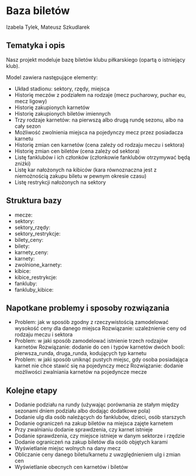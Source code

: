# Baza biletów
Izabela Tylek, Mateusz Szkudlarek

## Tematyka i opis

Nasz projekt modeluje bazę biletów klubu piłkarskiego (opartą o istniejący klub). 

Model zawiera następujące elementy:
- Układ stadionu: sektory, rzędy, miejsca
- Historię meczów z podziałem na rodzaje (mecz pucharowy, puchar eu, mecz ligowy)
- Historię zakupionych karnetów
- Historię zakupionych biletów imiennych
- Trzy rodzaje karnetów: na pierwszą albo drugą rundę sezonu, albo na cały sezon
- Możliwość zwolnienia miejsca na pojedynczy mecz przez posiadacza karnetu
- Historię zmian cen karnetów (cena zależy od rodzaju meczu i sektora)
- Historię zmian cen biletów (cena zależy od sektora)
- Listę fanklubów i ich członków (członkowie fanklubów otrzymywać będą zniżki)
- Listę kar nałożonych na kibiców (kara równoznaczna jest z niemożnością zakupu biletu w pewnym okresie czasu)
- Listę restrykcji nałożonych na sektory

## Struktura bazy
- mecze:
- sektory:
- sektory\_rzędy:
- sektory\_restrykcje:
- bilety\_ceny:
- bilety:
- karnety\_ceny:
- karnety:
- zwolnione\_karnety:
- kibice:
- kibice\_restrykcje:
- fankluby:
- fankluby\_kibice:

## Napotkane problemy i sposoby rozwiązania
- Problem: jak w sposób zgodny z rzeczywistością zamodelować wysokość ceny dla danego miejsca
Rozwiązanie: uzależnienie ceny od rodzaju meczu i sektora
- Problem: w jaki sposób zamodelować istnienie trzech rodzajów karnetów
Rozwiązanie: dodanie do cen i typów karnetów dwóch booli: pierwsza\_runda, druga\_runda, kodujących typ karnetu
- Problem: w jaki sposób uniknąć pustych miejsc, gdy osoba posiadająca karnet nie chce stawić się na pojedynczy mecz
Rozwiązanie: dodanie możliwości zwalniania karnetów na pojedyncze mecze


## Kolejne etapy
- Dodanie podziału na rundy (używając porównania ze stałym między sezonami dniem podziału albo dodając dodatkowe pola)
- Dodanie ulg dla osób należących do fanklubów, dzieci, osób starszych
- Dodanie ograniczeń na zakup biletów na miejsca zajęte karnetem
- Przy zwalnianiu dodanie sprawdzenia, czy karnet istnieje
- Dodanie sprawdzenia, czy miejsce istnieje w danym sektorze i rzędzie
- Dodanie ograniczeń na zakup biletów dla osób objętych karami
- Wyświetlanie miejsc wolnych na dany mecz 
- Obliczanie ceny danego biletu/karnetu z uwzględnieniem ulg i zmian cen
- Wyświetlanie obecnych cen karnetów i biletów
